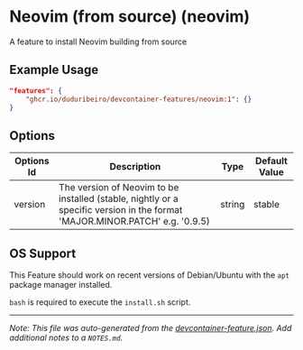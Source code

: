 
# Neovim (from source) (neovim)

A feature to install Neovim building from source

## Example Usage

```json
"features": {
    "ghcr.io/duduribeiro/devcontainer-features/neovim:1": {}
}
```

## Options

| Options Id | Description | Type | Default Value |
|-----|-----|-----|-----|
| version | The version of Neovim to be installed (stable, nightly or a specific version in the format 'MAJOR.MINOR.PATCH' e.g. '0.9.5) | string | stable |

## OS Support

This Feature should work on recent versions of Debian/Ubuntu with the `apt` package manager installed.

`bash` is required to execute the `install.sh` script.

---

_Note: This file was auto-generated from the [devcontainer-feature.json](https://github.com/duduribeiro/devcontainer-features/blob/main/src/neovim/devcontainer-feature.json).  Add additional notes to a `NOTES.md`._
